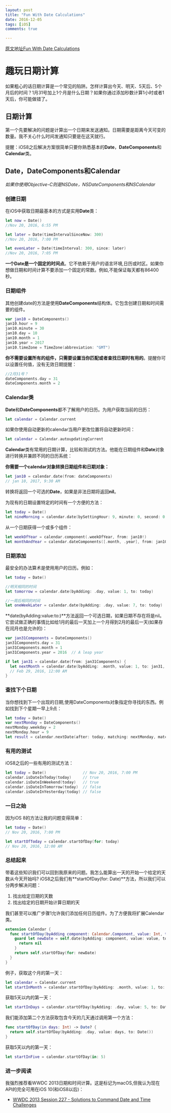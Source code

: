 ```yaml
---
layout: post
title: "Fun With Date Calculations"
date: 2016-12-05
tags: [iOS]
comments: true

---
```




[原文地址Fun With Date Calculations](http://useyourloaf.com/blog/fun-with-date-calculations/)



# 趣玩日期计算

如果粗心的话日期计算是一个常见的陷阱。怎样计算出今天、明天、5天后、5个月后的时间？1月31号加上1个月是什么日期？如果你通过添加秒数计算1小时或者1天后，你可能做错了。



## 日期计算

第一个先要解决的问题是计算出一个日期来发送通知。日期需要是距离今天可变的数量。我不关心什么时间发通知只要是在这天就行。

提醒：iOS8之后解决方案很简单只要你熟悉基本的**Date**，**DateComponents**和**Calendar**类。



## Date，DateComponents和Calendar

*如果你使用Objective-C则是NSDate，NSDateComponents和NSCalendar*

### 创建日期

在iOS中获取日期最基本的方式是实用**Date**类：

```swift
let now = Date()
//Nov 20, 2016, 6:55 PM

let later = Date(timeIntervalSinceNow: 300)
//Nov 20, 2016, 7:00 PM

let evenLater = Date(timeInterval: 300, since: later)
//Nov 20, 2016, 7:05 PM
```

**一个Date是一个固定的时间点**。它不依赖于用户的语言环境,日历或时区。如果你想做日期和时间计算不要添加一个固定的常数。例如,不能保证每天都有86400秒。

### 日期组件

其他创建date的方法是使用**DateComponents**结构体。它包含创建日期和时间需要的组件。

```swift
var jan10 = DateComponents()
jan10.hour = 9
jan10.minute = 30
jan10.day = 10
jan10.month = 1
jan10.year = 2017
jan10.timeZone = TimeZone(abbreviation: "GMT")
```

**你不需要设置所有的组件，只需要设置当你匹配或者查找日期时有用的**。提醒你可以设置任何值，没有无效日期提醒：

```swift
//2月31号？
dateComponents.day = 31
dateComponents.month = 2
```

### Calendar类

**Date**和**DateComponents**都不了解用户的日历。为用户获取当前的日历：

```swift
let calendar = Calendar.current
```

如果你使用自动更新的calendar当用户更改位置将自动更新时间：

```swift
let calendar = Calendar.autoupdatingCurrent
```

**Calendar**类有常用的日期计算，比较和测试的方法。他能在日期组件和**Date**对象进行转换并兼顾不同的日历系统：

**你需要一个calendar对象转换日期组件和日期对象：**

```swift
let jan10 = calendar.date(from: dateComponents)
// jan 10, 2017, 9:30 AM
```

转换将返回一个可选的**Date**，如果是非法日期将返回**nil**。

为现有的日期设置特定的时间有一个方便的方法：

```swift
let today = Date()
let nineMorning = calendar.date(bySettingHour: 9, minute: 0, second: 0, of: today)
```

从一个日期获得一个或多个组件：

```swift
let weekOfYear = calendar.component(.weekOfYear, from: jan10!)
let monthAndYear = calendar.dateComponents([.month, .year], from: jan10!)
```

### **日期添加**

最安全的办法算术是使用用户的日历。例如：

```swift
let today = Date()

//明天相同的时间
let tomorrow = calendar.date(byAdding: .day, value: 1, to: today)

//一周后相同的时间
let oneWeekLater = calendar.date(byAdding: .day, value: 7, to: today)
```

**date(byAdding:value:to:)**方法返回一个可选日期，如果日期不存在将是nil。它尝试做正确的事情比如给1月的最后一天加上一个月得到2月的最后一天(如果存在闰月也是允许的)：

```swift
var jan31Components = DateComponents()
jan31Components.day = 31
jan31Components.month = 1
jan31Components.year = 2016  // A leap year

if let jan31 = calendar.date(from: jan31Components) {
  let nextMonth = calendar.date(byAdding: .month, value: 1, to: jan31, wrappingComponents: false)
  // Feb 29, 2016, 12:00 AM
}
```

###  查找下个日期

当你想找到下一个出现的日期,使用DateComponents对象指定你寻找的东西。例如找到下个星期一早上9点：

```swift
let today = Date()
var nextMonday = DateComponents()
nextMonday.weekday = 2
nextMonday.hour = 9
let result = calendar.nextDate(after: today, matching: nextMonday, matchingPolicy: .nextTime)
```

### 有用的测试

iOS8之后的一些有用的测试方法：

```swift
let today = Date()                // Nov 20, 2016, 7:00 PM
calendar.isDateInToday(today)     // true
calendar.isDateInWeekend(today)   // true
calendar.isDateInTomorrow(today)  // false
calendar.isDateInYesterday(today) // false
```

### 一日之始

因为iOS 8的方法让我的问题变得简单：

```swift
let today = Date()
// Nov 20, 2016, 7:00 PM

let startOfToday = calendar.startOfDay(for: today)
// Nov 20, 2016, 12:00 AM
```

### 总结起来

带着这些知识我们可以回到我原来的问题。我怎么能算出一天的开始一个给定的天数从今天开始吗? iOS8之后我们有**startOfDay(for: Date)**方法，所以我们可以分两步解决问题：

1. 找出给定日期的天数
2. 找出给定的日期开始计算日期的天

我们甚至可以推广步骤1允许我们添加任何日历组件。为了方便我将扩展Calendar类。

```swift
extension Calendar {
  func startOfDay(byAdding component: Calendar.Component, value: Int, to date: Date, wrappingComponents: Bool = false) -> Date? {
    guard let newDate = self.date(byAdding: component, value: value, to: date, wrappingComponents: wrappingComponents) else {
      return nil
    }
    return self.startOfDay(for: newDate)
  }
}
```

例子，获取这个月的第一天：

```swift
let calendar = Calendar.current
let startInMonth = calendar.startOfDay(byAdding: .month, value: 1, to: Date())
```

获取5天以内的第一天：

```swift
let startInDays = calendar.startOfDay(byAdding: .day, value: 5, to: Date())
```

我们能添加第二个方法获取包含今天的几天通过调用第一个方法：

```swift
func startOfDay(in days: Int) -> Date? {
  return self.startOfDay(byAdding: .day, value: days, to: Date())
}
```

获取5天以内的第一天：

```swift
let startInFive = calendar.startOfDay(in: 5)
```

### 进一步阅读

我强烈推荐看WWDC 2013日期和时间计算。这是标记为macOS,但我认为现在API的完全可用在iOS 10(和iOS8以后)：

* [WWDC 2013 Session 227 - Solutions to Command Date and Time Challenges](https://developer.apple.com/videos/play/wwdc2013/227/)

  ​